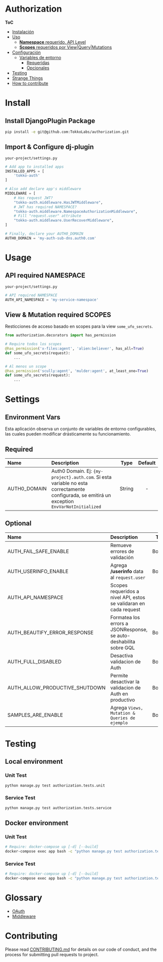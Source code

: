 Authorization
===


__ToC__

+ [Instalación](#install)
+ [Uso](#usage)
    - [**Namespace** requerido, API Level](#api-required-namespace)
    - [**Scopes** requeridos por View|Query|Mutations](#usage)
+ [Configuración](#settings)
    - [Variables de entorno](#environment-vars)
        * [Requeridas](#required)
        * [Opcionales](#optional)
+ [Testing](#testing)
+ [Strange Things](#glossary)
+ [How to contribute](#contributing)


# Install

## Install DjangoPlugin Package
```bash
pip install -e git@github.com:TokkoLabs/authorization.git
```

## Import & Configure dj-plugin
`your-project/settings.py`

```python
# Add app to installed apps
INSTALLED_APPS = [
    'tokko-auth'
]

# Also add declare app's middleware
MIDDLEWARE = [
    # Has request JWT?
    "tokko-auth.middleware.HasJWTMiddleware",
    # JWT has required NAMESPACE?
    "tokko-auth.middleware.NamespaceAuthorizationMiddleware",
    # Fill "request.user" attribute
    "tokko-auth.middleware.UserRecoverMiddleware",
]

# Finally, declare your AUTH0_DOMAIN
AUTH0_DOMAIN = 'my-auth-sub-dns.auth0.com'
```

# Usage

## API required NAMESPACE

`your-project/settings.py`

```python
# API required NAMESPACE
AUTH_API_NAMESPACE = 'my-service-namespace'
```

## View & Mutation required SCOPES

Resticciones de acceso basado en scopes para la view `some_ufo_secrets`.

```python
from authorization.decorators import has_permission

# Require todos los scopes
@has_permission('x-files:agent', 'alien:believer', has_all=True)
def some_ufo_secrets(request):
    ...

# Al menos un scope
@has_permission('scully:agent', 'mulder:agent', at_least_one=True)
def some_ufo_secrets(request):
    ...
```

# Settings

## Environment Vars

Esta aplicación observa un conjunto de variables de entorno configurables, las cuales pueden modificar drásticamente su
funcionamiento.

## Required

| Name               | Description                                              | Type    | Default |
|:-------------------|:---------------------------------------------------------|:-------:|:-------:|
| AUTH0_DOMAIN       | Auth0 Domain. Ej: `{my-project}.auth.com`. Si esta variable no esta correctamente configurada, se emitirá un exception `EnvVarNotInitialized` | String | - |

## Optional

| Name                              | Description                                                       | Type    | Default |
|:----------------------------------|:------------------------------------------------------------------|:-------:|:-------:|
| AUTH_FAIL_SAFE_ENABLE             | Remueve errores de validación                                     | Boolean |  False  |
| AUTH_USERINFO_ENABLE              | Agrega **/userinfo** data al `request.user`                       | Boolean |  False  |
| AUTH_API_NAMESPACE                | Scopes requeridos a nivel API, estos se validaran en cada request |   List  |   [ ]   |
| AUTH_BEAUTIFY_ERROR_RESPONSE      | Formatea los errors a JSONResponse, se auto-deshabilita sobre GQL | Boolean |  False  |
| AUTH_FULL_DISABLED                | Desactiva validacion de Auth                                      | Boolean |  False  |
| AUTH_ALLOW_PRODUCTIVE_SHUTDOWN    | Permite desactivar la validacion de Auth en productivo            | Boolean |  False  |
| SAMPLES_ARE_ENABLE                | Agrega `Views, Mutation & Queries de ejemplo`                     | Boolean |  True   |

# Testing

## Local environment

### Unit Test
```bash
python manage.py test authorization.tests.unit
```

### Service Test
```bash
python manage.py test authorization.tests.service
```

## Docker environment

### Unit Test
```bash
# Require: docker-compose up [-d] [--build]
docker-compose exec app bash -c "python manage.py test authorization.tests.unit"
```

### Service Test
```bash
# Require: docker-compose up [-d] [--build]
docker-compose exec app bash -c "python manage.py test authorization.tests.service"
```

# Glossary

+ [OAuth](https://es.wikipedia.org/wiki/OAuth)
+ [Middleware](https://en.wikipedia.org/wiki/Middleware)


# Contributing

Please read [CONTRIBUTING.md](CONTRIBUTING.md) for details on our code of conduct, and the process for submitting pull requests to project.